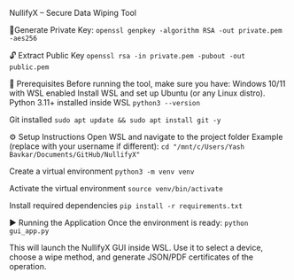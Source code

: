 NullifyX – Secure Data Wiping Tool

🔑Generate Private Key:
`openssl genpkey -algorithm RSA -out private.pem -aes256`

🔓 Extract Public Key
`openssl rsa -in private.pem -pubout -out public.pem`

📌 Prerequisites
Before running the tool, make sure you have:
Windows 10/11 with WSL enabled
Install WSL
 and set up Ubuntu (or any Linux distro).
Python 3.11+ installed inside WSL
`python3 --version`


Git installed
`sudo apt update && sudo apt install git -y`

⚙️ Setup Instructions
Open WSL and navigate to the project folder
Example (replace with your username if different):
`cd "/mnt/c/Users/Yash Bavkar/Documents/GitHub/NullifyX"`

Create a virtual environment
`python3 -m venv venv`

Activate the virtual environment
`source venv/bin/activate`


Install required dependencies
`pip install -r requirements.txt`

▶️ Running the Application
Once the environment is ready:
`python gui_app.py`


This will launch the NullifyX GUI inside WSL.
Use it to select a device, choose a wipe method, and generate JSON/PDF certificates of the operation.